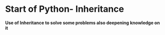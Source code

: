 # Start of Python- Inheritance
**Use of Inheritance to solve some problems also deepening knowledge on it**<br>
